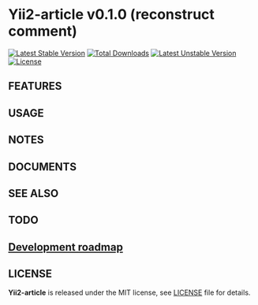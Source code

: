 # Yii2-article v0.1.0 (reconstruct comment)

[![Latest Stable Version](https://poser.pugx.org/yongtiger/yii2-article/v/stable)](https://packagist.org/packages/yongtiger/yii2-article)
[![Total Downloads](https://poser.pugx.org/yongtiger/yii2-article/downloads)](https://packagist.org/packages/yongtiger/yii2-article) 
[![Latest Unstable Version](https://poser.pugx.org/yongtiger/yii2-article/v/unstable)](https://packagist.org/packages/yongtiger/yii2-article)
[![License](https://poser.pugx.org/yongtiger/yii2-article/license)](https://packagist.org/packages/yongtiger/yii2-article)


## FEATURES


## USAGE


## NOTES


## DOCUMENTS


## SEE ALSO


## TODO


## [Development roadmap](docs/development-roadmap.md)


## LICENSE 
**Yii2-article** is released under the MIT license, see [LICENSE](https://opensource.org/licenses/MIT) file for details.

